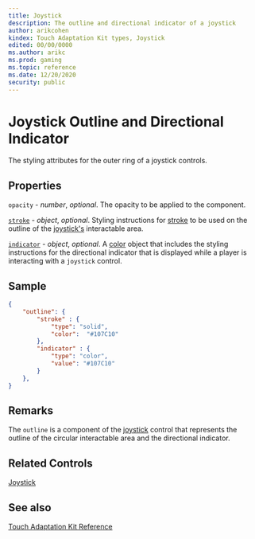 ```yaml
---
title: Joystick
description: The outline and directional indicator of a joystick
author: arikcohen
kindex: Touch Adaptation Kit types, Joystick
edited: 00/00/0000
ms.author: arikc
ms.prod: gaming
ms.topic: reference
ms.date: 12/20/2020
security: public
---
```


# Joystick Outline and Directional Indicator

The styling attributes for the outer ring of a joystick controls.

## Properties

`opacity` - _number_, _optional_. The opacity to be applied to the component.

[`stroke`](game-streaming-touch-stroke.md) - _object_, _optional_. Styling instructions for [stroke](game-streaming-touch-stroke.md) to be used on the outline of the [joystick's](../controls/game-streaming-touch-joystick.md) interactable area.

[`indicator`](game-streaming-touch-color.md) - _object_, _optional_. A [color](game-streaming-touch-color.md) object that includes the styling instructions for the directional indicator that is displayed while a player is interacting with a `joystick` control.

## Sample

```JSON
{
    "outline": {
        "stroke" : {
            "type": "solid",
            "color":  "#107C10"
        },
        "indicator" : {
            "type": "color",
            "value": "#107C10"
        }
    },
}
```

## Remarks

The `outline` is a component of the [joystick](../controls/game-streaming-touch-joystick.md) control that represents the outline of the circular interactable area and the directional indicator.

## Related Controls

[Joystick](../controls/game-streaming-touch-joystick.md)

## See also

[Touch Adaptation Kit Reference](../../../../system/overviews/game-streaming/game-streaming-touch-touch-adaptation-kit-overview.md)
